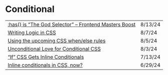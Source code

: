 # Conditional

|                                                                                                                                               |         |
| --------------------------------------------------------------------------------------------------------------------------------------------- | ------- |
| [:has() is “The God Selector” – Frontend Masters Boost](https://app.daily.dev/posts/has-is-the-god-selector-frontend-masters-boost-vdny4usrd) | 8/13/24 |
| [Writing Logic in CSS](https://dev.to/iamschulz/writing-logic-in-css-3ig0?ref=dailydev)                                                       | 8/7/24  |
| [Using the upcoming CSS when/else rules](https://app.daily.dev/posts/using-the-upcoming-css-when-else-rules-meqd3cehz)                        | 8/5/24  |
| [Unconditional Love for Conditional CSS](https://app.daily.dev/posts/unconditional-love-for-conditional-css-5neaupmqx)                        | 8/3/24  |
| [“If” CSS Gets Inline Conditionals](https://css-tricks.com/if-css-gets-inline-conditionals/)                                                  | 7/13/24 |
| [Inline conditionals in CSS, now?](https://lea.verou.me/blog/2024/css-conditionals-now/)                                                      | 6/29/24 |
